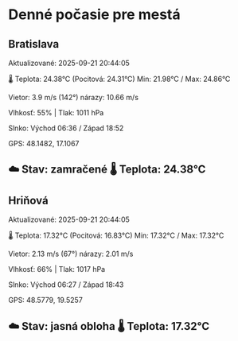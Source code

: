 ﻿# Denné počasie pre mestá

## Bratislava
Aktualizované: 2025-09-21 20:44:05

🌡️ Teplota: 24.38°C 
(Pocitová: 24.31°C)
Min: 21.98°C / Max: 24.86°C

Vietor: 3.9 m/s    (142°) 
nárazy: 10.66 m/s

Vlhkosť: 55% | Tlak: 1011 hPa

Slnko: Východ 06:36 / Západ 18:52

GPS: 48.1482, 17.1067

☁️ Stav: zamračené        🌡️ Teplota: 24.38°C
---

## Hriňová
Aktualizované: 2025-09-21 20:44:05

🌡️ Teplota: 17.32°C 
(Pocitová: 16.83°C)
Min: 17.32°C / Max: 17.32°C

Vietor: 2.13 m/s (67°)
nárazy: 2.01 m/s

Vlhkosť: 66% | Tlak: 1017 hPa

Slnko: Východ 06:27 / Západ 18:43

GPS: 48.5779, 19.5257

☁️ Stav: jasná obloha        🌡️ Teplota: 17.32°C
---

